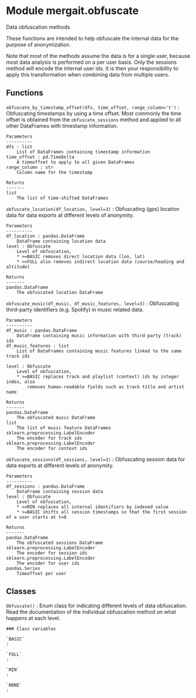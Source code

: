 Module mergait.obfuscate
========================
Data obfuscation methods

These functions are intended to help obfuscate the internal data for the purpose of anonymization.

Note that most of the methods assume the data is for a single user, because most data analysis is 
performed on a per user basis. Only the sessions method will encode the internal user ids. It is 
then your responsibility to apply this transformation when combining data from multiple users.

Functions
---------

    
`obfuscate_by_timestamp_offset(dfs, time_offset, range_column='t')`
:   Obfuscating timestamps by using a time offset. Most commonly the time offset is
    obtained from the `obfuscate_sessions` method and applied to all other DataFrames
    with timestamp information.
    
    Parameters
    ----------
    dfs : list
        List of DataFrames containing timestamp information
    time_offset : pd.TimeDelta
        A timeoffset to apply to all given DataFrames
    range_column : str
        Column name for the timestamp
    
    Returns
    -------
    list
        The list of time-shifted DataFrames

    
`obfuscate_location(df_location, level=3)`
:   Obfuscating (gps) location data for data exports at different levels of anonymity.
    
    Parameters
    ----------
    df_location : pandas.DataFrame
        DataFrame containing location data
    level : Obfuscate
        Level of obfuscation,
        * >=BASIC removes direct location data (lon, lat)
        * >=FULL also removes indirect location data (course/heading and altitude)
    
    Returns
    -------
    pandas.DataFrame
        The obfuscated location DataFrame

    
`obfuscate_music(df_music, df_music_features, level=3)`
:   Obfuscating third-party identifiers (e.g. Spotify) in music related data.
    
    Parameters
    ----------
    df_music : pandas.DataFrame
        DataFrame containing music information with third-party (track) ids
    df_music_features : list
        List of DataFrames containing music features linked to the same track ids
    
    level : Obfuscate
        Level of obfuscation,
        * >=BASIC replaces track and playlist (context) ids by integer index, also
            removes human-readable fields such as track title and artist name
    
    Returns
    -------
    pandas.DataFrame
        The obfuscated music DataFrame
    list
        The list of music feature DataFrames
    sklearn.preprocessing.LabelEncoder
        The encoder for track ids
    sklearn.preprocessing.LabelEncoder
        The encoder for context ids

    
`obfuscate_sessions(df_sessions, level=3)`
:   Obfuscating session data for data exports at different levels of anonymity.
    
    Parameters
    ----------
    df_sessions : pandas.DataFrame
        DataFrame containing session data
    level : Obfuscate
        Level of obfuscation,
        * >=MIN replaces all internal identifiers by indexed value
        * >=BASIC shifts all session timestamps so that the first session of a user starts at t=0
    
    Returns
    -------
    pandas.DataFrame
        The obfuscated sessions DataFrame
    sklearn.preprocessing.LabelEncoder
        The encoder for session ids
    sklearn.preprocessing.LabelEncoder
        The encoder for user ids
    pandas.Series
        Timeoffset per user

Classes
-------

`Obfuscate()`
:   Enum class for indicating different levels of data obfuscation.
    Read the documentation of the individual obfuscation method on what happens at each level.

    ### Class variables

    `BASIC`
    :

    `FULL`
    :

    `MIN`
    :

    `NONE`
    :